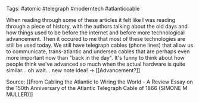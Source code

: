 Tags: #atomic #telegraph #moderntech #atlanticcable 

When reading through some of these articles it felt like I was reading through a piece of history, with the authors talking about the old days and how things used to be before the internet and before more technological advancement. Then it occured to me that most of these technologies are still be used today. We still have telegraph cables (phone lines) that allow us to communicate, trans-atlantic and undersea cables that are perhaps even more important now than "back in the day". It's funny to think about how people think we've advanced so much when the actual hardware is quite similar... oh wait... new note idea! -> [[Advancement?]]

Source:
[[From Cabling the Atlantic to Wiring the World - A Review Essay on the 150th Anniversary of the Atlantic Telegraph Cable of 1866 (SIMONE M MULLER)]]